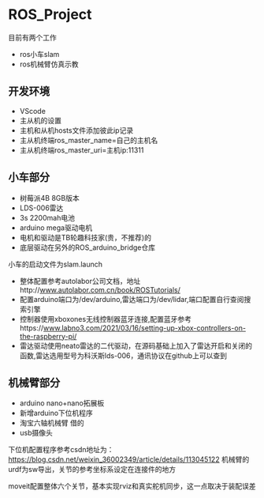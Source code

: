 # ROS_Project
目前有两个工作
+ ros小车slam
+ ros机械臂仿真示教

## 开发环境
+ VScode
+ 主从机的设置
+ 主机和从机hosts文件添加彼此ip记录
+ 主从机终端ros_master_name=自己的主机名
+ 主从机终端ros_master_uri=主机ip:11311



## 小车部分

+ 树莓派4B 8GB版本
+ LDS-006雷达
+ 3s 2200mah电池
+ arduino mega驱动电机
+ 电机和驱动是TB轮趣科技家(贵，不推荐)的
+ 底层驱动在另外的ROS_arduino_bridge仓库


小车的启动文件为slam.launch
+ 整体配置参考autolabor公司文档，地址http://www.autolabor.com.cn/book/ROSTutorials/
+ 配置arduino端口为/dev/arduino,雷达端口为/dev/lidar,端口配置自行查阅搜索引擎
+ 控制器使用xboxones无线控制器蓝牙连接,配置蓝牙参考https://www.labno3.com/2021/03/16/setting-up-xbox-controllers-on-the-raspberry-pi/
+ 雷达驱动使用neato雷达的二代驱动，在源码基础上加入了雷达开启和关闭的函数,雷达选用型号为科沃斯lds-006，通讯协议在github上可以查到


## 机械臂部分

+ arduino nano+nano拓展板
+ 新增arduino下位机程序
+ 淘宝六轴机械臂 借的
+ usb摄像头

下位机配置程序参考csdn地址为：https://blog.csdn.net/weixin_36002349/article/details/113045122
机械臂的urdf为sw导出，关节的参考坐标系设定在连接件的地方


moveit配置整体六个关节，基本实现rviz和真实舵机同步，这一点取决于装配误差
